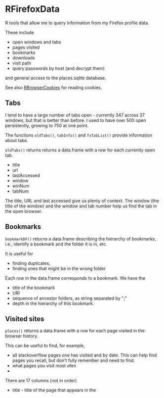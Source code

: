# RFirefoxData

R tools that allow me to query information from my Firefox profile data.

These include 

+ open windows and tabs
+ pages visited
+ bookmarks
+ downloads
+ visit path
+ query passwords by host (and decrypt them)

and general access to the places.sqlite database.

See also [RBrowserCookies](https://github.com/duncantl/RBrowserCookies.git) for reading cookies.

## Tabs

I tend to have a large number of tabs open - currently 347 across 37 windows, but that is better
than before. I used to have over 500 open persistently, growing to 750 at one point.

The functions `oldTabs()`, `tabInfo()` and `fxTabList()` provide information 
about tabs.

`oldTabs()` returns returns a data.frame with a row for each currently open tab.

+ title
+ url
+ lastAccessed
+ window
+ winNum  
+ tabNum

The title, URL and last accessed give us plenty of context.
The window  (the title of the window) and the window and tab number help us find the tab in the open
browser.


## Bookmarks

`bookmarkDF()` returns a data.frame describing the hierarchy of bookmarks, i.e., 
identify a bookmark and the folder it is in, etc.

It is useful for 
+ finding duplicates, 
+ finding ones that might be in the wrong folder

Each row in the data.frame corresponds to a bookmark.
We have the
+ title of the bookmark
+ URI
+ sequence of ancestor folders, as string separated by ";"
+ depth in the hierarchy of this bookmark.


## Visited sites

`places()` returns a data.frame with a row for each page visited in the browser history.

This can be useful to find, for example, 
+ all stackoverflow pages one has visited and by date. This can help find pages you recall, but
  don't fully remember and need to find.
+ what pages you visit most ofen
+ 


There are 17 columns (not in order)
+ title  - title of the page that appears in the <title>
+ description - possible longer of description of the page
+ url   - the page's URL
+ visit_count - how many times we visited this
+ last_visit_date - the date and time (POSIXct) that we visited this page
+ host
+ typed
+ id
+ rev_host
+ hidden
+ frecency
+ guid
+ foreign_count
+ url_hash
+ preview_image_url
+ origin_id


(`site_name` is all NAs, at least in my database.)


## Downloads

`downloads()` allows us to find out when we downloaded a file and from where,
and the collection of files from a particular site.

`downloads()` returns a data.frame with 25 columns, joining
the `moz_annos` table with the `moz_places` table in the `places.sqlite` database.

+ content
+ type
+ url
+ title
+ description



## Connecting Places & Visits

`visits()` joins the moz_historyvisits and moz_places table.
This allows us to 
+ find the path we took to a particular page and the type of "hops" we took, e.g., following a link,
  a bookmark, a download, a reload
+ when we visited pages



## Accessing the places.sqlite Database

```
db = conPlacesDB()
dbListTable(db)
```

